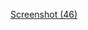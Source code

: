 [Screenshot (46)](https://github.com/vanshika879/project/assets/137144960/b959ac20-19db-4499-a81e-c61ea7fd3728)
